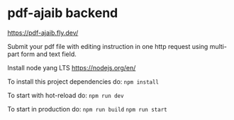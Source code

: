 # pdf-ajaib backend

https://pdf-ajaib.fly.dev/

Submit your pdf file with editing instruction in one http request using multi-part form and text field.


Install node yang LTS https://nodejs.org/en/

To install this project dependencies do:
```npm install``` 

To start with hot-reload do:
```npm run dev```

To start in production do:
```npm run build```
```npm run start```
